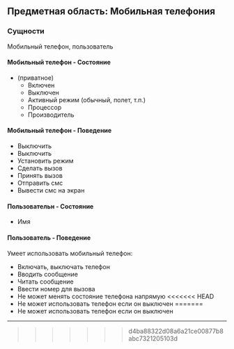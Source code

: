 Предметная область: Мобильная телефония
-------------------
### Сущности
Мобильный телефон, пользователь
#### Мобильный телефон - Состояние
+ (приватное)
  - Включен
  - Выключен
  - Активный режим (обычный, полет, т.п.)
  - Процессор
  - Производитель

#### Мобильный телефон - Поведение 
  - Выключить
  - Выключить
  - Установить режим
  - Сделать вызов
  - Принять вызов
  - Отправить смс
  - Вывести смс на экран

#### Пользовательн - Состояние
- Имя

#### Пользователь - Поведение
Умеет использовать мобильный телефон:
- Включать, выключать телефон
- Вводить сообщение
- Читать сообщение
- Ввести номер для вызова
- Не может менять состояние телефона напрямую
<<<<<<< HEAD
- Не может использовать телефон если он выключен
=======
- Не может использовать телефон если он выключен
----
>>>>>>> d4ba88322d08a6a21ce00877b8abc7321205103d
